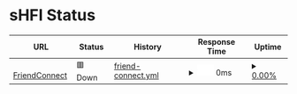 # sHFI Status

<!--start: status pages-->
<!-- This summary is generated by Upptime (https://github.com/upptime/upptime) -->
<!-- Do not edit this manually, your changes will be overwritten -->
<!-- prettier-ignore -->
| URL | Status | History | Response Time | Uptime |
| --- | ------ | ------- | ------------- | ------ |
| <img alt="" src="https://icons.duckduckgo.com/ip3/bcstat.sonyakun.com.ico" height="13"> [FriendConnect](http://bcstat.sonyakun.com:50212) | 🟥 Down | [friend-connect.yml](https://github.com/sonyakun/bc-status/commits/HEAD/history/friend-connect.yml) | <details><summary><img alt="Response time graph" src="./graphs/friend-connect/response-time-week.png" height="20"> 0ms</summary><br><a href="https://sonyakun.github.io/bc-status/history/friend-connect"><img alt="Response time 384" src="https://img.shields.io/endpoint?url=https%3A%2F%2Fraw.githubusercontent.com%2Fsonyakun%2Fbc-status%2FHEAD%2Fapi%2Ffriend-connect%2Fresponse-time.json"></a><br><a href="https://sonyakun.github.io/bc-status/history/friend-connect"><img alt="24-hour response time 0" src="https://img.shields.io/endpoint?url=https%3A%2F%2Fraw.githubusercontent.com%2Fsonyakun%2Fbc-status%2FHEAD%2Fapi%2Ffriend-connect%2Fresponse-time-day.json"></a><br><a href="https://sonyakun.github.io/bc-status/history/friend-connect"><img alt="7-day response time 0" src="https://img.shields.io/endpoint?url=https%3A%2F%2Fraw.githubusercontent.com%2Fsonyakun%2Fbc-status%2FHEAD%2Fapi%2Ffriend-connect%2Fresponse-time-week.json"></a><br><a href="https://sonyakun.github.io/bc-status/history/friend-connect"><img alt="30-day response time 0" src="https://img.shields.io/endpoint?url=https%3A%2F%2Fraw.githubusercontent.com%2Fsonyakun%2Fbc-status%2FHEAD%2Fapi%2Ffriend-connect%2Fresponse-time-month.json"></a><br><a href="https://sonyakun.github.io/bc-status/history/friend-connect"><img alt="1-year response time 384" src="https://img.shields.io/endpoint?url=https%3A%2F%2Fraw.githubusercontent.com%2Fsonyakun%2Fbc-status%2FHEAD%2Fapi%2Ffriend-connect%2Fresponse-time-year.json"></a></details> | <details><summary><a href="https://sonyakun.github.io/bc-status/history/friend-connect">0.00%</a></summary><a href="https://sonyakun.github.io/bc-status/history/friend-connect"><img alt="All-time uptime 0.57%" src="https://img.shields.io/endpoint?url=https%3A%2F%2Fraw.githubusercontent.com%2Fsonyakun%2Fbc-status%2FHEAD%2Fapi%2Ffriend-connect%2Fuptime.json"></a><br><a href="https://sonyakun.github.io/bc-status/history/friend-connect"><img alt="24-hour uptime 0.00%" src="https://img.shields.io/endpoint?url=https%3A%2F%2Fraw.githubusercontent.com%2Fsonyakun%2Fbc-status%2FHEAD%2Fapi%2Ffriend-connect%2Fuptime-day.json"></a><br><a href="https://sonyakun.github.io/bc-status/history/friend-connect"><img alt="7-day uptime 0.00%" src="https://img.shields.io/endpoint?url=https%3A%2F%2Fraw.githubusercontent.com%2Fsonyakun%2Fbc-status%2FHEAD%2Fapi%2Ffriend-connect%2Fuptime-week.json"></a><br><a href="https://sonyakun.github.io/bc-status/history/friend-connect"><img alt="30-day uptime 0.00%" src="https://img.shields.io/endpoint?url=https%3A%2F%2Fraw.githubusercontent.com%2Fsonyakun%2Fbc-status%2FHEAD%2Fapi%2Ffriend-connect%2Fuptime-month.json"></a><br><a href="https://sonyakun.github.io/bc-status/history/friend-connect"><img alt="1-year uptime 0.57%" src="https://img.shields.io/endpoint?url=https%3A%2F%2Fraw.githubusercontent.com%2Fsonyakun%2Fbc-status%2FHEAD%2Fapi%2Ffriend-connect%2Fuptime-year.json"></a></details>

<!--end: status pages-->
